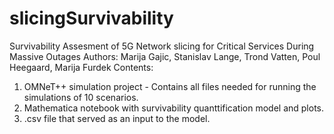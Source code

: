 # slicingSurvivability
Survivability Assesment of 5G Network slicing for Critical Services During Massive Outages
Authors: Marija Gajic, Stanislav Lange, Trond Vatten, Poul Heegaard, Marija Furdek
Contents: 
1. OMNeT++ simulation project - Contains all files needed for running the simulations of 10 scenarios.
2. Mathematica notebook with survivability quanttification model and plots. 
3. .csv file that served as an input to the model.
